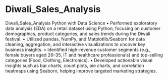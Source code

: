 # Diwali_Sales_Analysis
Diwali_Sales_Analysis Python with Data Science
•	Performed exploratory data analysis (EDA) on a retail dataset using Python, focusing on customer demographics, product categories, and sales trends during the Diwali festival.
•	Utilized pandas, NumPy, and Matplotlib/Seaborn for data cleaning, aggregation, and interactive visualizations to uncover key business insights.
•	Identified high-revenue customer segments (e.g., female buyers aged 26–35, IT and healthcare professionals) and top-selling categories (Food, Clothing, Electronics).
•	Developed actionable visual insights such as bar charts, count plots, pie charts, and correlation heatmaps using Seaborn, helping improve targeted marketing strategies.

